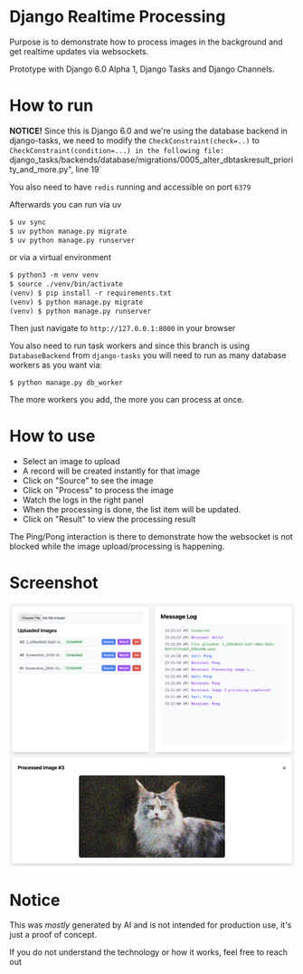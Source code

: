 # Django Realtime Processing

Purpose is to demonstrate how to process images in the background and get realtime updates via websockets.

Prototype with Django 6.0 Alpha 1, Django Tasks and Django Channels.

# How to run

**NOTICE!** Since this is Django 6.0 and we're using the database backend in django-tasks, we need to modify the `CheckConstraint(check=..)` to `CheckConstraint(condition=...) in the following file: `django_tasks/backends/database/migrations/0005_alter_dbtaskresult_priority_and_more.py", line 19`

You also need to have `redis` running and accessible on port `6379`

Afterwards you can run via uv

```
$ uv sync
$ uv python manage.py migrate
$ uv python manage.py runserver
```

or via a virtual environment

```
$ python3 -m venv venv
$ source ./venv/bin/activate 
(venv) $ pip install -r requirements.txt
(venv) $ python manage.py migrate
(venv) $ python manage.py runserver
```

Then just navigate to `http://127.0.0.1:8000` in your browser

You also need to run task workers and since this branch is using `DatabaseBackend` from `django-tasks` you will need to run as many database workers as you want via:

```
$ python manage.py db_worker
```

The more workers you add, the more you can process at once.

# How to use

- Select an image to upload
- A record will be created instantly for that image
- Click on "Source" to see the image
- Click on "Process" to process the image
- Watch the logs in the right panel
- When the processing is done, the list item will be updated.
- Click on "Result" to view the processing result

The Ping/Pong interaction is there to demonstrate how the websocket is not blocked while the image upload/processing is happening.

# Screenshot

![Screenshot](screenshots/example.png)

# Notice

This was _mostly_ generated by AI and is not intended for production use, it's just a proof of concept.

If you do not understand the technology or how it works, feel free to reach out
